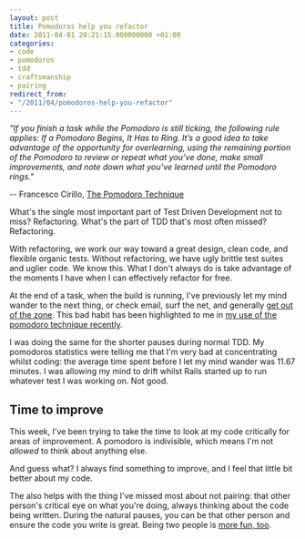 ```yaml
---
layout: post
title: Pomodoros help you refactor
date: 2011-04-01 20:21:15.000000000 +01:00
categories:
- code
- pomodoros
- tdd
- craftsmanship
- pairing
redirect_from:
- "/2011/04/pomodoros-help-you-refactor"
---
```

<p><i>"If you finish a task while the Pomodoro is still ticking, the following rule applies: If a Pomodoro Begins, It Has to Ring. It’s a good idea to take advantage of the opportunity for overlearning, using the remaining portion of the Pomodoro to review or repeat what you’ve done, make small improvements, and note down what you’ve learned until the Pomodoro rings."</i></p>

-- Francesco Cirillo, [The Pomodoro Technique](http://www.pomodorotechnique.com/)

What's the single most important part of Test Driven Development not to miss? Refactoring. What's the part of TDD that's most often missed? Refactoring.

With refactoring, we work our way toward a great design, clean code, and flexible organic tests. Without refactoring, we have ugly brittle test suites and uglier code. We know this. What I don't always do is take advantage of the moments I have when I can effectively refactor for free.

At the end of a task, when the build is running, I've previously let my mind wander to the next thing, or check email, surf the net, and generally [get out of the zone](http://www.computus.org/journal/?p=982). This bad habit has been highlighted to me in [my use of the pomodoro technique recently](/2011/03/pomodoros-done-hopefully-right).

I was doing the same for the shorter pauses during normal TDD. My pomodoros statistics were telling me that I'm very bad at concentrating whilst coding: the average time spent before I let my mind wander was 11.67 minutes. I was allowing my mind to drift whilst Rails started up to run whatever test I was working on. Not good.

## Time to improve

This week, I've been trying to take the time to look at my code critically for areas of improvement. A pomodoro is indivisible, which means I'm not _allowed_ to think about anything else.

And guess what? I always find something to improve, and I feel that little bit better about my code.

The also helps with the thing I've missed most about not pairing: that other person's critical eye on what you're doing, always thinking about the code being written. During the natural pauses, you can be that other person and ensure the code you write is great. Being two people is [more fun, too](http://www.pixar.com/shorts/gg/index.html).
